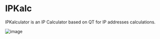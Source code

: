 # IPKalc

IPKalculator is an IP Calculator based on QT for IP addresses calculations.

![image](https://github.com/evertonerik/ipkalc/assets/59198191/a5c33f54-1bbd-4d2a-b6e7-7dd6b66a283a)


